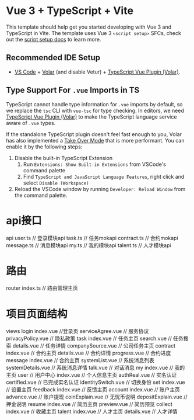 # Vue 3 + TypeScript + Vite

This template should help get you started developing with Vue 3 and TypeScript in Vite. The template uses Vue 3 `<script setup>` SFCs, check out the [script setup docs](https://v3.vuejs.org/api/sfc-script-setup.html#sfc-script-setup) to learn more.

## Recommended IDE Setup

- [VS Code](https://code.visualstudio.com/) + [Volar](https://marketplace.visualstudio.com/items?itemName=Vue.volar) (and disable Vetur) + [TypeScript Vue Plugin (Volar)](https://marketplace.visualstudio.com/items?itemName=Vue.vscode-typescript-vue-plugin).

## Type Support For `.vue` Imports in TS

TypeScript cannot handle type information for `.vue` imports by default, so we replace the `tsc` CLI with `vue-tsc` for type checking. In editors, we need [TypeScript Vue Plugin (Volar)](https://marketplace.visualstudio.com/items?itemName=Vue.vscode-typescript-vue-plugin) to make the TypeScript language service aware of `.vue` types.

If the standalone TypeScript plugin doesn't feel fast enough to you, Volar has also implemented a [Take Over Mode](https://github.com/johnsoncodehk/volar/discussions/471#discussioncomment-1361669) that is more performant. You can enable it by the following steps:

1. Disable the built-in TypeScript Extension
   1. Run `Extensions: Show Built-in Extensions` from VSCode's command palette
   2. Find `TypeScript and JavaScript Language Features`, right click and select `Disable (Workspace)`
2. Reload the VSCode window by running `Developer: Reload Window` from the command palette.

# api接口
api
   user.ts                           // 登录模块api
   task.ts                           // 任务mokapi
   contract.ts                       // 合约mokapi
   message.ts                        // 消息模块api
   my.ts                             // 我的模块api
   talent.ts                         // 人才模块api
# 路由
router
   index.ts                          // 路由管理主页
# 项目页面结构
views
   login
      index.vue                       //登录页
      serviceAgree.vue                  // 服务协议
      privacyPolicy.vue               // 隐私政策
   task
      index.vue                       // 任务主页
      search.vue                      // 任务搜索
      details.vue                     // 任务详情
      companySource.vue               // 公司任务主页
   contract
      index.vue                       // 合约主页
      details.vue                     // 合约详情
      progress.vue                    // 合约进度
   message
      index.vue                       // 合约主页
      systemList.vue                  // 系统消息列表
      systemDetails.vue               // 系统消息详情
      talk.vue                        // 对话消息
   my
      index.vue                       // 我的主页
      user                            // 用户中心
         index.vue                    // 个人信息主页
         authReal.vue                 // 实名认证
         certified.vue                // 已完成实名认证
         identitySwitch.vue           // 切换身份
      set
         index.vue                    // 设置主页
      feedback
         index.vue                    // 反馈主页
      account
         index.vue                    // 账户主页
         advance.vue                  // 账户提现
         coinExplain.vue              // 无忧币说明
         depositExplain.vue           // 押金说明
      resume
         index.vue                    // 简历主页
         preview.vue                  // 简历预览
      collect
         index.vue                    // 收藏主页
   talent
      index.vue                       // 人才主页
      details.vue                     // 人才详情
